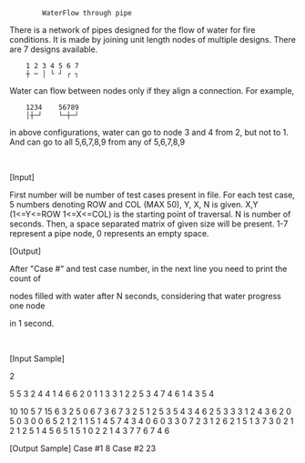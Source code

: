             WaterFlow through pipe

There is a network of pipes designed for the flow of water for fire conditions. It is made by joining unit length nodes of multiple designs. There are 7 designs available.

        1 2 3 4 5 6 7
        ┼ ─ │ └ ┘ ┌ ┐
        
 Water can flow between nodes only if they align a connection. For example,
 
        1234    56789
        │┼─┘    └─┼─┘
        
 in above configurations, water can go to node 3 and 4 from 2, but not to 1. And can go to all 5,6,7,8,9 from any of 5,6,7,8,9

﻿ 

[Input] 

 First number will be number of test cases present in file. For each test case, 5 numbers denoting ROW and COL (MAX 50), Y, X, N is given. X,Y (1<=Y<=ROW 1<=X<=COL) is the starting point of traversal. N is number of seconds.  Then, a space separated matrix of given size will be present. 1-7 represent a pipe node, 0 represents an empty space. 

 

[Output] 

 After "Case #" and test case number, in the next line you need to print the count of 

 nodes filled with water after N seconds, considering that water progress one node

 in 1 second. 

﻿
 

[Input Sample]

2

5 5 3 2 4
4 1 4 6 6 
2 0 1 1 3 
3 1 2 2 5 
3 4 7 4 6 
1 4 3 5 4 

10 10 5 7 15
6 3 2 5 0 6 7 3 6 7 
3 2 5 1 2 5 3 5 4 3 
4 6 2 5 3 3 3 1 2 4 
3 6 2 0 5 0 3 0 0 6 
5 2 1 2 1 1 5 1 4 5 
7 4 3 4 0 6 0 3 3 0 
7 2 3 1 2 6 2 1 5 1 
3 7 3 0 2 1 2 1 2 5 
1 4 5 6 5 1 5 1 0 2 
2 1 4 3 7 7 6 7 4 6 


[Output Sample]
Case #1
8
Case #2
23

